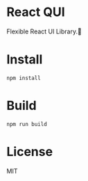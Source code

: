 # React QUI

Flexible React UI Library.🎨

# Install

```
npm install
```

# Build

```
npm run build
```

# License

MIT
